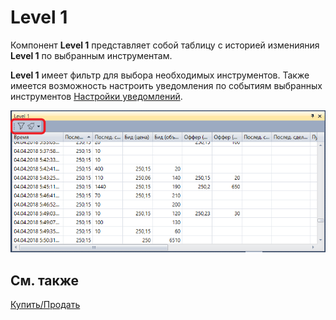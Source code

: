 # Level 1

Компонент **Level 1** представляет собой таблицу с историей изменияния **Level 1** по выбранным инструментам.

**Level 1** имеет фильтр для выбора необходимых инструментов. Также имеется возможность настроить уведомления по событиям выбранных инструментов [Настройки уведомлений](Terminal_Notifications.md).

![Terminal Level1 00](../images/Terminal_Level1_00.png)

## См. также

[Купить\/Продать](Terminal_Buy_Sell.md)
